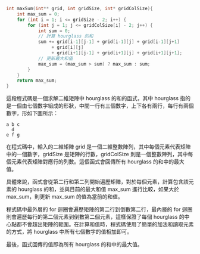```c
int maxSum(int** grid, int gridSize, int* gridColSize){
    int max_sum = 0;
    for (int i = 1; i <= gridSize - 2; i++) {
        for (int j = 1; j <= gridColSize[i] - 2; j++) {
            int sum = 0;
            // 計算 hourglass 的和
            sum += grid[i-1][j-1] + grid[i-1][j] + grid[i-1][j+1]
                 + grid[i][j]
                 + grid[i+1][j-1] + grid[i+1][j] + grid[i+1][j+1];
            // 更新最大和值
            max_sum = (max_sum > sum) ? max_sum : sum;
        }
    }
    return max_sum;
}
```

這段程式碼是一個求解二維矩陣中 hourglass 的和的函式，其中 hourglass 指的是一個由七個數字組成的形狀，中間一行有三個數字，上下各有兩行，每行有兩個數字，形如下圖所示：
```
a b c
  d
e f g
```
在程式碼中，輸入的二維矩陣 grid 是一個二維整數陣列，其中每個元素代表矩陣中的一個數字，gridSize 是矩陣的行數，gridColSize 則是一個整數陣列，其中每個元素代表矩陣對應行的列數。這個函式會回傳所有 hourglass 的和中的最大值。

具體來說，函式會從第二行和第二列開始遍歷矩陣，對於每個元素，計算包含該元素的 hourglass 的和，並與目前的最大和值 max_sum 進行比較，如果大於 max_sum，則更新 max_sum 的值為當前的和值。

程式碼中最外層的 for 迴圈會遍歷矩陣的第二行到倒數第二行，最內層的 for 迴圈則會遍歷每行的第二個元素到倒數第二個元素，這樣保證了每個 hourglass 的中心點都不會超出矩陣的範圍。在計算和值時，程式碼使用了簡單的加法和讀取元素的方式，將 hourglass 中所有七個數字的值相加即可。

最後，函式回傳的值即為所有 hourglass 的和中的最大值。
